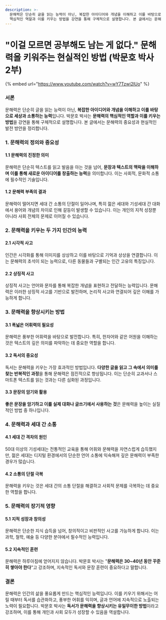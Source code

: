 ```yaml
---
description: >-
  문해력은 단순히 글을 읽는 능력이 아닌, 복잡한 아이디어와 개념을 이해하고 이를 바탕으로 세상과 소통하는 능력입니다. 박문호 박사는 문해력의
  핵심적인 역할과 이를 키우는 방법을 강연을 통해 구체적으로 설명합니다. 본 글에서는 문해력의 중요성과 현실적인 발전 방안을 정리합니다.
---
```


# "이걸 모르면 공부해도 남는 게 없다." 문해력을 키워주는 현실적인 방법 (박문호 박사 2부)

{% embed url="https://www.youtube.com/watch?v=wY7Tzwi2lUo" %}

### 서론

문해력은 단순히 글을 읽는 능력이 아닌, **복잡한 아이디어와 개념을 이해하고 이를 바탕으로 세상과 소통하는 능력**입니다. 박문호 박사는 **문해력의 핵심적인 역할과 이를 키우는 방법**을 강연을 통해 구체적으로 설명합니다. 본 글에서는 문해력의 중요성과 현실적인 발전 방안을 정리합니다.

### 1. 문해력의 정의와 중요성

#### 1.1 문해력의 진정한 의미

문해력은 단순히 텍스트를 읽고 발음을 아는 것을 넘어, **문장과 텍스트의 맥락을 이해하며 이를 통해 새로운 아이디어를 창출하는 능력**을 의미합니다. 이는 사회적, 문화적 소통에 필수적인 기술입니다.

#### 1.2 문해력 부족의 결과

문해력이 떨어지면 세대 간 소통의 단절이 일어나며, 특히 젊은 세대와 기성세대 간 대화에서 용어와 개념의 차이로 인해 갈등이 발생할 수 있습니다. 이는 개인의 지적 성장뿐 아니라 사회 전체의 문제로 이어질 수 있습니다.

### 2. 문해력을 키우는 두 가지 인간의 능력

#### 2.1 시각적 사고

인간은 시각화를 통해 이미지를 상상하고 이를 바탕으로 기억과 상상을 연결합니다. 이는 문해력의 초석이 되는 능력으로, 다른 동물들과 구별되는 인간 고유의 특징입니다.

#### 2.2 상징적 사고

상징적 사고는 언어와 문자를 통해 복잡한 개념을 표현하고 전달하는 능력입니다. 문해력은 이러한 상징적 사고를 기반으로 발전하며, 논리적 사고와 연결되어 깊은 이해를 가능하게 합니다.

### 3. 문해력을 향상시키는 방법

#### 3.1 폭넓은 어휘력의 필요성

문해력은 풍부한 어휘력을 바탕으로 발전합니다. 특히, 한자어와 같은 어원을 이해하는 것은 텍스트의 깊은 의미를 파악하는 데 중요한 역할을 합니다.

#### 3.2 독서의 중요성

독서는 문해력을 키우는 가장 효과적인 방법입니다. **다양한 글을 읽고 그 속에서 의미를 찾는 반복적인 과정**을 통해 문해력은 점진적으로 향상됩니다. 이는 단순히 교과서나 스마트폰 텍스트를 읽는 것과는 다른 심화된 과정입니다.

#### 3.3 문장의 암기와 활용

**좋은 문장을 암기하고 이를 실제 대화나 글쓰기에서 사용하는 것**은 문해력을 높이는 실질적인 방법 중 하나입니다.

### 4. 문해력과 세대 간 소통

#### 4.1 세대 간 격차의 원인

50대 이상의 기성세대는 전통적인 교육을 통해 어휘와 문해력을 자연스럽게 습득했지만, 젊은 세대는 디지털 환경에서의 단순한 언어 소통에 익숙해져 깊은 문해력이 부족한 경우가 많습니다.

#### 4.2 소통의 단절 극복

문해력을 키우는 것은 세대 간의 소통 단절을 해결하고 사회적 문제를 극복하는 데 중요한 역할을 합니다.

### 5. 문해력의 장기적 영향

#### 5.1 지적 성장과 창의성

문해력은 단순한 지식 습득을 넘어, 창의적이고 비판적인 사고를 가능하게 합니다. 이는 과학, 철학, 예술 등 다양한 분야에서 필수적인 능력입니다.

#### 5.2 지속적인 훈련

문해력은 하루아침에 얻어지지 않습니다. 박문호 박사는 "**문해력은 30\~40년 동안 꾸준히 쌓아야 한다**"고 강조하며, 지속적인 독서와 문장 훈련이 중요하다고 말합니다.

### 결론

문해력은 인간의 삶을 풍요롭게 만드는 핵심적인 능력입니다. 이를 키우기 위해서는 어릴 때부터 독서를 습관화하고, 풍부한 어휘를 익히며, 글과 언어에 지속적으로 노출되는 노력이 필요합니다. 박문호 박사는 **독서가 문해력을 향상시키는 유일무이한 방법**이라고 강조하며, 이를 통해 개인과 사회 모두가 성장할 수 있음을 역설합니다.
